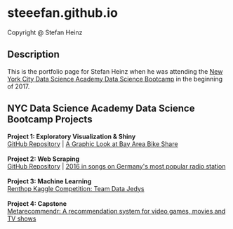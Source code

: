 # steeefan.github.io
Copyright @ Stefan Heinz

## Description
This is the portfolio page for Stefan Heinz when he was attending the <a href="http://www.nycdatascience.com/" target="_blank">New York City Data Science Academy Data Science Bootcamp</a> in the beginning of 2017.

## NYC Data Science Academy Data Science Bootcamp Projects
<b>Project 1: Exploratory Visualization & Shiny</b><br />
<a href="https://github.com/Steeefan/nycdsa-proj-01">GitHub Repository</a> | <a href="http://blog.nycdatascience.com/student-works/r-shiny/graphic-look-bay-area-bike-share/" targegt="_blank">A Graphic Look at Bay Area Bike Share</a><br />
<br />
<b>Project 2: Web Scraping</b><br />
<a href="https://github.com/Steeefan/nycdsa-proj-02">GitHub Repository</a> | <a href="http://blog.nycdatascience.com/student-works/web-scraping/year-2016-songs-germanys-popular-radio-station/" target="_blank">2016 in songs on Germany's most popular radio station</a><br />
<br />
<b>Project 3: Machine Learning</b><br />
<a href="https://blog.nycdatascience.com/student-works/renthop-kaggle-competition-team-data-jedys/" target="_blank">Renthop Kaggle Competition: Team Data Jedys</a><br />
<br />
<b>Project 4: Capstone</b><br />
<a href="https://blog.nycdatascience.com/student-works/capstone/metarecommendr-recommendation-system-video-games-movies-tv-shows/" target="_blank">Metarecommendr: A recommendation system for video games, movies and TV shows</a>
